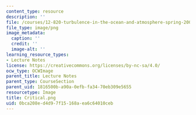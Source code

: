 ```yaml
---
content_type: resource
description: ''
file: /courses/12-820-turbulence-in-the-ocean-and-atmosphere-spring-2007/0bca208ed4d97f15168aea6c64010ceb_Critical.png
file_type: image/png
image_metadata:
  caption: ''
  credit: ''
  image-alt: ''
learning_resource_types:
- Lecture Notes
license: https://creativecommons.org/licenses/by-nc-sa/4.0/
ocw_type: OCWImage
parent_title: Lecture Notes
parent_type: CourseSection
parent_uid: 1816500b-a90a-0efb-fa34-70eb309e5655
resourcetype: Image
title: Critical.png
uid: 0bca208e-d4d9-7f15-168a-ea6c64010ceb
---
```

